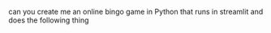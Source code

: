 can you create me an online bingo game in Python that runs in streamlit and does the following thing
